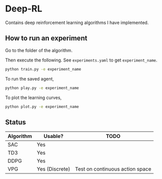 # Deep-RL
Contains deep reinforcement learning algorithms I have implemented.

## How to run an experiment

Go to the folder of the algorithm.

Then execute the following. See `experiments.yaml` to get `experiment_name`.

```bash
python train.py -e experiment_name
```

To run the saved agent,

```bash
python play.py -e experiment_name
```

To plot the learning curves,

```bash
python plot.py -e experiment_name
```

## Status


| Algorithm | Usable? | TODO |
|-----------|---------|------|
| SAC       | Yes     |      |
| TD3       | Yes     |      |
| DDPG      | Yes     |      |
| VPG      | Yes (Discrete)    |  Test on continuous action space    |